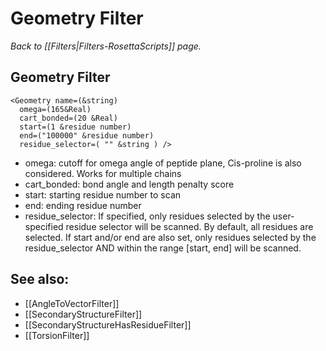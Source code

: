 # Geometry Filter
*Back to [[Filters|Filters-RosettaScripts]] page.*
## Geometry Filter

```
<Geometry name=(&string)
  omega=(165&Real)
  cart_bonded=(20 &Real)
  start=(1 &residue number)
  end=("100000" &residue number)
  residue_selector=( "" &string ) />
```

-   omega: cutoff for omega angle of peptide plane, Cis-proline is also considered. Works for multiple chains
-   cart\_bonded: bond angle and length penalty score
-   start: starting residue number to scan
-   end: ending residue number
-   residue_selector: If specified, only residues selected by the user-specified residue selector will be scanned. By default, all residues are selected.  If start and/or end are also set, only residues selected by the residue_selector AND within the range [start, end] will be scanned.

## See also:

* [[AngleToVectorFilter]]
* [[SecondaryStructureFilter]]
* [[SecondaryStructureHasResidueFilter]]
* [[TorsionFilter]]
